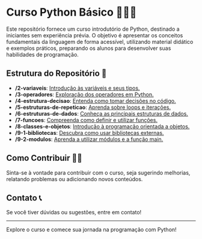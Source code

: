 # Curso Python Básico 🐍🐍🐍

Este repositório fornece um curso introdutório de Python, destinado a iniciantes sem experiência prévia. O objetivo é apresentar os conceitos fundamentais da linguagem de forma acessível, utilizando material didático e exemplos práticos, preparando os alunos para desenvolver suas habilidades de programação.

## Estrutura do Repositório 📁

- **/2-variaveis**: [Introdução às variáveis e seus tipos.](2-variaveis/2-variaveis.md)
- **/3-operadores**: [Exploração dos operadores em Python.](3-operadores/3-operadores.md)
- **/4-estrutura-decisao**: [Entenda como tomar decisões no código.](4-estrutura-decisao/4-estrutura-decisao.md)
- **/5-estruturas-de-repeticao**: [Aprenda sobre loops e iterações.](5-estrutura-repeticao/5-estrutura-repeticao.md)
- **/6-estruturas-de-dados**: [Conheça as principais estruturas de dados.](6-estrutura-dados/6-estrutura-dados.md)
- **/7-funcoes**: [Compreenda como definir e utilizar funções.](7-funcoes/7-funcoes.md)
- **/8-classes-e-objetos**: [Introdução à programação orientada a objetos.](8-classes-objetos/8-classes-objetos.md)
- **/9-1-bibliotecas**: [Descubra como usar bibliotecas externas.](9-bibliotecas/9-1-bibliotecas.md)
- **/9-2-modulos**: [Aprenda a utilizar módulos e a função main.](9-bibliotecas/9-2-modulos.md)

## Como Contribuir 💁‍♂️

Sinta-se à vontade para contribuir com o curso, seja sugerindo melhorias, relatando problemas ou adicionando novos conteúdos.

## Contato 📞

Se você tiver dúvidas ou sugestões, entre em contato!

---

Explore o curso e comece sua jornada na programação com Python!